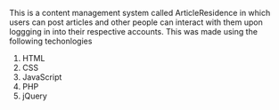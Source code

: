 This is a content management system called ArticleResidence in which users can post articles and other people can interact with them upon loggging in into their respective accounts. This was made using the following techonlogies
1. HTML
2. CSS
3. JavaScript
4. PHP
5. jQuery

